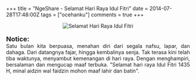 +++
title = "NgeShare - Selamat Hari Raya Idul Fitri"
date = 2014-07-28T17:48:00Z
tags = ["ocehanku"]
comments = true
+++

<center><img alt="Selamat Hari Raya Idul Fitri" border="0" src="https://2.bp.blogspot.com/-DnMntVVr7Lk/U9YpKrHG1CI/AAAAAAAAEoc/UpLFArmzJh4/s1600/maafan.png" title="Selamat Hari Raya Idul Fitri" /></center><br />
<div style="text-align: justify;"><span style="font-size: large;"><b>Notice:</b></span><br />
Satu bulan kita berpuasa, menahan diri dari segala nafsu, lapar, dan dahaga. Dari datangnya fajar, hingga kembalinya senja. Tak terasa kini telah tiba waktunya, menyambut kemenangan di hari raya. Dengan menghampiri, bersalaman dan mengucap maaf terbuka. "Selamat hari raya Idul Fitri 1435 H, minal aidzin wal faidzin mohon maaf lahir dan batin".</i></div>
